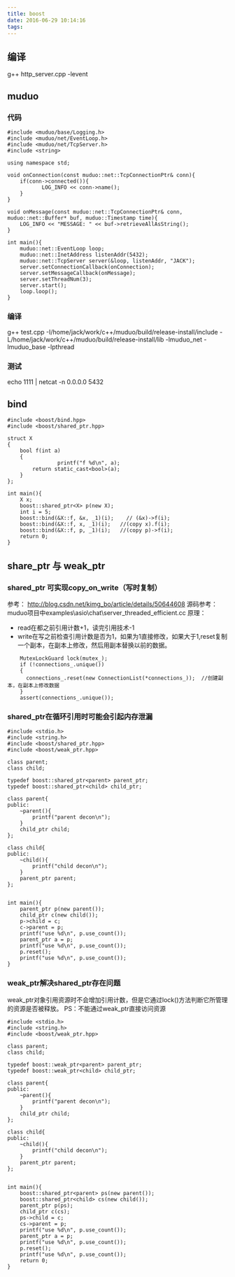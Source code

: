 ```yaml
---
title: boost
date: 2016-06-29 10:14:16
tags:
---
```


## 编译
g++ http_server.cpp  -levent



## muduo
### 代码
```
#include <muduo/base/Logging.h>
#include <muduo/net/EventLoop.h>
#include <muduo/net/TcpServer.h>
#include <string>

using namespace std;

void onConnection(const muduo::net::TcpConnectionPtr& conn){
    if(conn->connected()){
           LOG_INFO << conn->name(); 
    }    
}

void onMessage(const muduo::net::TcpConnectionPtr& conn, muduo::net::Buffer* buf, muduo::Timestamp time){
    LOG_INFO << "MESSAGE: " << buf->retrieveAllAsString();
}

int main(){
    muduo::net::EventLoop loop;
    muduo::net::InetAddress listenAddr(5432);
    muduo::net::TcpServer server(&loop, listenAddr, "JACK");
    server.setConnectionCallback(onConnection);
    server.setMessageCallback(onMessage);
    server.setThreadNum(3);
    server.start();
    loop.loop();
}
```
### 编译
g++ test.cpp -I/home/jack/work/c++/muduo/build/release-install/include -L/home/jack/work/c++/muduo/build/release-install/lib  -lmuduo_net -lmuduo_base -lpthread

### 测试
echo 1111 | netcat -n 0.0.0.0 5432

## bind
```
#include <boost/bind.hpp>
#include <boost/shared_ptr.hpp>

struct X 
{ 
    bool f(int a) 
    { 
                printf("f %d\n", a);
        return static_cast<bool>(a); 
    }
};

int main(){
    X x; 
    boost::shared_ptr<X> p(new X);
    int i = 5; 
    boost::bind(&X::f, &x, _1)(i);    // (&x)->f(i); 
    boost::bind(&X::f, x, _1)(i);   //(copy x).f(i); 
    boost::bind(&X::f, p, _1)(i);   //(copy p)->f(i); 
    return 0; 
}
```

## share_ptr 与 weak_ptr
### shared_ptr 可实现copy_on_write（写时复制）
参考：	  http://blog.csdn.net/kimg_bo/article/details/50644608
源码参考： muduo项目中examples\asio\chat\server_threaded_efficient.cc
原理：
- read在都之前引用计数+1，读完引用技术-1
- write在写之前检查引用计数是否为1，如果为1直接修改，如果大于1,reset复制一个副本，在副本上修改，然后用副本替换以前的数据。
```
    MutexLockGuard lock(mutex_);
    if (!connections_.unique())
    {
      connections_.reset(new ConnectionList(*connections_));  //创建副本，在副本上修改数据
    }
    assert(connections_.unique());
```

### shared_ptr在循环引用时可能会引起内存泄漏
```
#include <stdio.h>
#include <string.h>
#include <boost/shared_ptr.hpp>
#include <boost/weak_ptr.hpp>

class parent;
class child;

typedef boost::shared_ptr<parent> parent_ptr;
typedef boost::shared_ptr<child> child_ptr;

class parent{
public:
    ~parent(){
        printf("parent decon\n");    
    }
    child_ptr child;
};

class child{
public:
    ~child(){
        printf("child decon\n");    
    }
    parent_ptr parent;
};


int main(){
    parent_ptr p(new parent());
    child_ptr c(new child());
    p->child = c;
    c->parent = p;
    printf("use %d\n", p.use_count());
    parent_ptr a = p;
    printf("use %d\n", p.use_count());
    p.reset();
    printf("use %d\n", p.use_count());
}
```
### weak_ptr解决shared_ptr存在问题
weak_ptr对象引用资源时不会增加引用计数，但是它通过lock()方法判断它所管理的资源是否被释放。
PS：不能通过weak_ptr直接访问资源
```
#include <stdio.h>
#include <string.h>
#include <boost/weak_ptr.hpp>

class parent;
class child;

typedef boost::weak_ptr<parent> parent_ptr;
typedef boost::weak_ptr<child> child_ptr;

class parent{
public:
    ~parent(){
        printf("parent decon\n");    
    }
    child_ptr child;
};

class child{
public:
    ~child(){
        printf("child decon\n");    
    }
    parent_ptr parent;
};


int main(){
    boost::shared_ptr<parent> ps(new parent());
    boost::shared_ptr<child> cs(new child());
    parent_ptr p(ps);
    child_ptr c(cs);
    ps->child = c;
    cs->parent = p;
    printf("use %d\n", p.use_count());
    parent_ptr a = p;
    printf("use %d\n", p.use_count());
    p.reset();
    printf("use %d\n", p.use_count());
    return 0;    
}
```